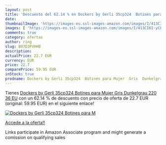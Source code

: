 ```yaml
---
layout: post
title: 'Descuento del 62.14 % en Dockers by Gerli 35cp324  Botines para M'
date: 
thumbnailImage: 'https://images-eu.ssl-images-amazon.com/images/I/413CI6I-yCL._SL200_.jpg'
images: [ 'https://images-eu.ssl-images-amazon.com/images/I/413CI6I-yCL._SL200_.jpg' ]
comments: true
category: ofertas
author: ring
slug: B07DJFVHHB
description:
actualPrice: 22.7 EUR
currency: EUR
price: 22.7
comparePrice: 59.95 EUR
inStock: true
prodname: Dockers by Gerli 35cp324  Botines para Mujer  Gris  Dunkelgrau 220   36 EU
---
```


Tienes [Dockers by Gerli 35cp324  Botines para Mujer  Gris  Dunkelgrau 220   36 EU](https://www.amazon.es/dp/B07DJFVHHB/?tag=tolees-21) con un 62.14 % de descuento con precio de oferta de 22.7 EUR (original: 59.95 EUR) en el siguiente enlace!

[![Dockers by Gerli 35cp324  Botines para M](https://images-eu.ssl-images-amazon.com/images/I/413CI6I-yCL._SL200_.jpg)](https://www.amazon.es/dp/B07DJFVHHB/?tag=tolees-21)

[Accede a la oferta!!](https://www.amazon.es/dp/B07DJFVHHB/?tag=tolees-21)

Links participate in Amazon Associate program and might generate a comission on qualifying sales


